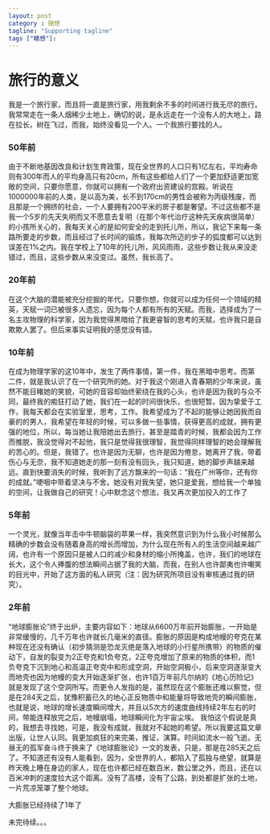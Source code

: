 ```yaml
---
layout: post
category : 随想
tagline: "Supporting tagline"
tags ["瞎想"]:
---
```


# 旅行的意义
我是一个旅行家，而且将一直是旅行家，用我剩余不多的时间进行我无尽的旅行。我常常走在一条人烟稀少土地上，确切的说，是永远走在一个没有人的大地上，路在拉长，树在飞过，而我，始终没看见一个人。一个我旅行要找的人。
### 50年前
由于不断地基因改良和计划生育政策，现在全世界的人口只有1亿左右，平均寿命则有300年而人的平均身高只有20cm，所有这些都给人们了一个更加舒适更加宽敞的空间，只要你愿意，你就可以拥有一个政府出资建设的宫殿。听说在1000000年前的人类，是以高为美，长不到170cm的男性会被称为丙级残废，而且那是一个拥挤的社会，一个人要拥有200平米的房子都是奢望。不过这些都不是我一个5岁的先天失明而又不愿意去复明（在那个年代治疗这种先天疾病很简单）的小孩所关心的，我每天关心的是如何安全的走到托儿所，所以，我记下来每一条路所要走的步数，而且经过了长时间的锻炼，我每次所迈的步子的弧度都可以达到误差在1%之内。我在学校上了10年的托儿所，风风雨雨，这些步数让我从来没走错过，而且，这些步数从来没变过。虽然，我长高了。
### 20年前
在这个大脑的潜能被充分挖掘的年代，只要你想，你就可以成为任何一个领域的精英，天赋一词已被很多人遗忘，因为每个人都有所有的天赋。而我，选择成为了一名主攻物理的科学家，因为我觉得黑暗给了我更睿智的思考的天赋，也许我只是自欺欺人罢了。但后来事实证明我的感觉没有错。
### 10年前
在成为物理学家的这10年中，发生了两件事情，第一件，我在黑暗中思考。而第二件，就是我认识了在一个研究所的她。对于我这个刚进入青春期的少年来说，虽然不能目睹她的笑貌，可她的音容却始终萦绕在我的心头，也许是因为我的与众不同，最终我的痴狂打动了她，我们在一起的时间很快乐，也很短暂。因为挚爱于工作，我每天都会在实验室里，思考，工作。我希望成为了不起的能够让她因我而自豪的的男人，我希望在年轻的时候，可以多做一些事情，获得更高的成就，拥有更强的地位，所以，每当她让我陪她出去旅行，甚至是踏青的时候，我都会因为工作而推脱，我没觉得对不起他，我只是觉得我很理智，我觉得同样理智的她会理解我的苦心的。但是，我错了。也许是因为无聊，也许是因为倦怠，她离开了我，带着伤心与无奈，我不知道她走的那一刻有没有回头，我只知道，她的脚步声越来越远。直到快要消失的时候，我听到了远方飘来的一句话：“我在广州等你，还有你的成就。”哽咽中带着坚决与不舍。她没有对我失望，她只是爱我，想给我一个单独的空间，让我做自己的研究！心中默念这个想法，我又再次更加投入的工作了
### 5年前
一个灵光，就像当年击中牛顿脑袋的苹果一样，我突然意识到为什么我小时候那么精确的步数会没有随着身高的增长而增加，为什么现在所有人的生活空间越来越广阔，也许有一个原因只是被人口的减少和身材的缩小所掩盖，也许，我们的地球在长大，这个令人捧腹的想法瞬间占据了我的大脑，而我，在别人也许鄙夷也许嘲笑的目光中，开始了这方面的私人研究（注：因为研究所项目没有审核通过我的研究）。
### 2年前
“地球膨胀论”终于出炉，主要内容如下：地球从6600万年前开始膨胀，一开始是非常缓慢的，几千万年也许就长几毫米的直径。膨胀的原因是构成地幔的夸克在某种现在还没有确认（初步猜测是恐龙灭绝是落入地球的小行星所携带）的物质的催动下，自发的裂变为2正夸克和1负夸克，2正夸克增加了原来的物质的体积，而1负夸克下沉到地心和高温正夸克中和形成空洞，开始空洞极小，后来空洞逐渐变大而地壳也因为地幔的变大开始逐渐扩张，也许1百万年前凡尔纳的《地心历险记》就是发现了这个空洞所写。而更令人发指的是，虽然现在这个膨胀还难以察觉，但是在284天之后，犹豫积蓄已久的地心正反物质中和能量将导致地壳的瞬间膨胀，也就是说，地球的增长速度瞬间增大，并且以5次方的速度曲线持续2年左右的时间，带能连释放完之后，地幔崩塌，地球瞬间化为宇宙尘埃。
我怕这个假说是真的，我想去寻找她，可是，我没有成就，我就对不起她的希望。所以我要这篇文章出版，让世人认同。我更加疯狂的来完美，推证，演算。时间如流水一般飞逝。无昼无的孤军奋斗终于换来了《地球膨胀论》一文的发表，只是，那是在285天之后了。不知道还有没有人能看到，因为，全世界的人，都陷入了孤独与绝望，就算是昨天晚上睡在身边的家人，现在也许都已经在数百米，数公里之外，而且，还在以百米冲刺的速度拉大这个距离。没有了高楼，没有了公路，到处都是扩张的土地，一片荒凉笼罩了整个地球。


大膨胀已经持续了1年了

未完待续。。。

